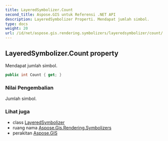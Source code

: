 ```yaml
---
title: LayeredSymbolizer.Count
second_title: Aspose.GIS untuk Referensi .NET API
description: LayeredSymbolizer Properti. Mendapat jumlah simbol.
type: docs
weight: 20
url: /id/net/aspose.gis.rendering.symbolizers/layeredsymbolizer/count/
---
```

## LayeredSymbolizer.Count property

Mendapat jumlah simbol.

```csharp
public int Count { get; }
```

### Nilai Pengembalian

Jumlah simbol.

### Lihat juga

* class [LayeredSymbolizer](../)
* ruang nama [Aspose.Gis.Rendering.Symbolizers](../../layeredsymbolizer/)
* perakitan [Aspose.GIS](../../../)


